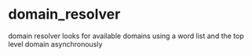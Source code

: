 # domain_resolver
domain resolver looks for available domains using a word list and the top level domain asynchronously
